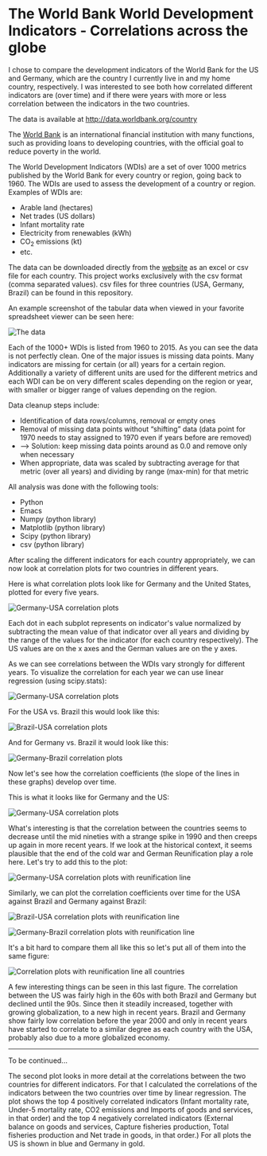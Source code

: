 # The World Bank World Development Indicators - Correlations across the globe

I chose to compare the development indicators of the World Bank for the US and Germany, which are the country I currently live in and my home country, respectively. I was interested to see both how correlated different indicators are (over time) and if there were years with more or less correlation between the indicators in the two countries.

The data is available at http://data.worldbank.org/country

The [World Bank](https://en.wikipedia.org/wiki/World_Bank) is an international financial institution with many functions, such as providing loans to developing countries, with the official goal to reduce poverty in the world.

The World Development Indicators (WDIs) are a set of over 1000 metrics published by the World Bank for every country or region, going back to 1960. The WDIs are used to assess the development of a country or region. Examples of WDIs are:

* Arable land (hectares)
* Net trades (US dollars)
* Infant mortality rate
* Electricity from renewables (kWh)
* CO<sub>2</sub> emissions (kt)
* etc.

The data can be downloaded directly from the [website](http://data.worldbank.org/country) as an excel or csv file for each country. This project works exclusively with the csv format (comma separated values). csv files for three countries (USA, Germany, Brazil) can be found in this repository. 

An example screenshot of the tabular data when viewed in your favorite spreadsheet viewer can be seen here:

![The data](images/data_screenshot.png)

Each of the 1000+ WDIs is listed from 1960 to 2015. As you can see the data is not perfectly clean. One of the major issues is missing data points. Many indicators are missing for certain (or all) years for a certain region. Additionally a variety of different units are used for the different metrics and each WDI can be on very different scales depending on the region or year, with smaller or bigger range of values depending on the region.

Data cleanup steps include:
* Identification of data rows/columns, removal or empty ones
* Removal of missing data points without “shifting” data (data point for 1970 needs to stay assigned to 1970 even if years before are removed)
* --> Solution: keep missing data points around as 0.0 and remove only when necessary
* When appropriate, data was scaled by subtracting average for that metric (over all years) and dividing by range (max-min) for that metric

All analysis was done with the following tools:
* Python
* Emacs
* Numpy (python library)
* Matplotlib (python library)
* Scipy (python library)
* csv (python library)

After scaling the different indicators for each country appropriately, we can now look at correlation plots for two countries in different years.

Here is what correlation plots look like for Germany and the United States, plotted for every five years.

![Germany-USA correlation plots](images/Indicator_correlations_US_vs_Ger.png)

 Each dot in each subplot represents on indicator's value normalized by subtracting the mean value of that indicator over all years and dividing by the range of the values for the indicator (for each country respectively). The US values are on the x axes and the German values are on the y axes.

As we can see correlations between the WDIs vary strongly for different years. To visualize the correlation for each year we can use linear regression (using scipy.stats):

![Germany-USA correlation plots](images/Indicator_correlations_US_vs_Ger_w_linregr.png)

For the USA vs. Brazil this would look like this:

![Brazil-USA correlation plots](images/Indicator_correlations_Bra_vs_USA_w_linregr.png)

And for Germany vs. Brazil it would look like this:

![Germany-Brazil correlation plots](images/Indicator_correlations_Bra_vs_Ger_w_linregr.png)

Now let's see how the correlation coefficients (the slope of the lines in these graphs) develop over time.

This is what it looks like for Germany and the US:

![Germany-USA correlation plots](images/Yearly_correlation_coefficients_noline.png)

What's interesting is that the correlation between the countries seems to decrease until the mid nineties with a strange spike in 1990 and then creeps up again in more recent years. If we look at the historical context, it seems plausible that the end of the cold war and German Reunification play a role here. Let's try to add this to the plot:

![Germany-USA correlation plots with reunification line](images/Yearly_correlation_coefficients.png)

Similarly, we can plot the correlation coefficients over time for the USA against Brazil and Germany against Brazil:

![Brazil-USA correlation plots with reunification line](images/Yearly_correlation_coefficients_w_line_USA_BRA.png)

![Germany-Brazil correlation plots with reunification line](images/Yearly_correlation_coefficients_redline_BRA_GER.png)

It's a bit hard to compare them all like this so let's put all of them into the same figure:

![Correlation plots with reunification line all countries](images/Correlation_coeffs_over_time_grid.png)

A few interesting things can be seen in this last figure. The correlation between the US was fairly high in the 60s with both Brazil and Germany but declined until the 90s. Since then it steadily increased, together with growing globalization, to a new high in recent years. Brazil and Germany show fairly low correlation before the year 2000 and only in recent years have started to correlate to a similar degree as each country with the USA, probably also due to a more globalized economy.

---

To be continued...


The second plot looks in more detail at the correlations between the two countries for different indicators. For that I calculated the correlations of the indicators between the two countries over time by linear regression. The plot shows the top 4 positively correlated indicators (Infant mortality rate, Under-5 mortality rate, CO2 emissions and Imports of goods and services, in that order) and the top 4 negatively correlated indicators (External balance on goods and services, Capture fisheries production, Total fisheries production and Net trade in goods, in that order.) For all plots the US is shown in blue and Germany in gold.
